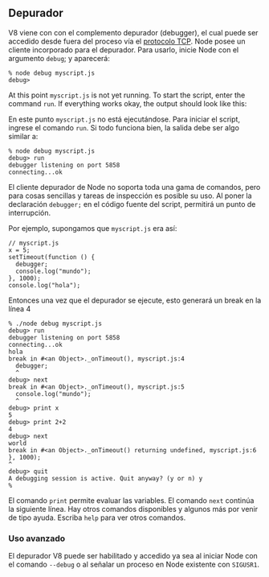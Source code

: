 ## Depurador

V8 viene con con el complemento depurador (debugger), el cual puede ser accedido desde fuera 
del proceso vía el [protocolo TCP](http://code.google.com/p/v8/wiki/DebuggerProtocol).
Node posee un cliente incorporado para el depurador. Para usarlo, inicie Node con el argumento
`debug`; y aparecerá:


    % node debug myscript.js
    debug>

At this point `myscript.js` is not yet running. To start the script, enter
the command `run`. If everything works okay, the output should look like
this:

En este punto `myscript.js` no está ejecutándose. Para iniciar el script, ingrese
el comando `run`. Si todo funciona bien, la salida debe ser algo similar a:

    % node debug myscript.js
    debug> run
    debugger listening on port 5858
    connecting...ok

El cliente depurador de Node no soporta toda una gama de comandos, pero
para cosas sencillas y tareas de inspección es posible su uso. Al poner la declaración `debugger;`
en el código fuente del script, permitirá un punto de interrupción.

Por ejemplo, supongamos que `myscript.js` era así:

    // myscript.js
    x = 5;
    setTimeout(function () {
      debugger;
      console.log("mundo");
    }, 1000);
    console.log("hola");

Entonces una vez que el depurador se ejecute, esto generará un break en la línea 4

    % ./node debug myscript.js
    debug> run
    debugger listening on port 5858
    connecting...ok
    hola
    break in #<an Object>._onTimeout(), myscript.js:4
      debugger;
      ^
    debug> next
    break in #<an Object>._onTimeout(), myscript.js:5
      console.log("mundo");
      ^
    debug> print x
    5
    debug> print 2+2
    4
    debug> next
    world
    break in #<an Object>._onTimeout() returning undefined, myscript.js:6
    }, 1000);
    ^
    debug> quit
    A debugging session is active. Quit anyway? (y or n) y
    %


El comando `print` permite evaluar las variables. El comando `next` continúa
la siguiente línea. Hay otros comandos disponibles y algunos más por venir de
tipo ayuda. Escriba `help` para ver otros comandos.

### Uso avanzado

El depurador V8 puede ser habilitado y accedido ya sea al iniciar Node con el 
comando `--debug` o al señalar un proceso en Node existente con `SIGUSR1`.

